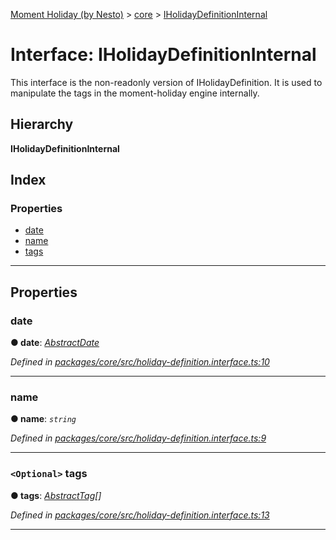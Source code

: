 [Moment Holiday (by Nesto)](../README.md) > [core](../modules/core.md) > [IHolidayDefinitionInternal](../interfaces/core.iholidaydefinitioninternal.md)

# Interface: IHolidayDefinitionInternal

This interface is the non-readonly version of IHolidayDefinition. It is used to manipulate the tags in the moment-holiday engine internally.

## Hierarchy

**IHolidayDefinitionInternal**

## Index

### Properties

* [date](core.iholidaydefinitioninternal.md#date)
* [name](core.iholidaydefinitioninternal.md#name)
* [tags](core.iholidaydefinitioninternal.md#tags)

---

## Properties

<a id="date"></a>

###  date

**● date**: *[AbstractDate](../classes/core.abstractdate.md)*

*Defined in [packages/core/src/holiday-definition.interface.ts:10](https://github.com/nesto-software/moment-holiday/blob/c39e49d/packages/core/src/holiday-definition.interface.ts#L10)*

___
<a id="name"></a>

###  name

**● name**: *`string`*

*Defined in [packages/core/src/holiday-definition.interface.ts:9](https://github.com/nesto-software/moment-holiday/blob/c39e49d/packages/core/src/holiday-definition.interface.ts#L9)*

___
<a id="tags"></a>

### `<Optional>` tags

**● tags**: *[AbstractTag](../classes/core.abstracttag.md)[]*

*Defined in [packages/core/src/holiday-definition.interface.ts:13](https://github.com/nesto-software/moment-holiday/blob/c39e49d/packages/core/src/holiday-definition.interface.ts#L13)*

___

